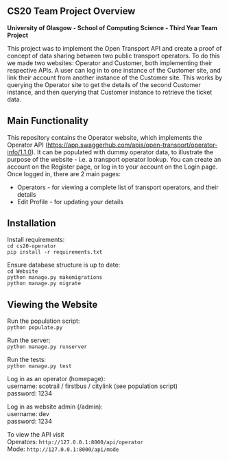 ## CS20 Team Project Overview

**University of Glasgow - School of Computing Science - Third Year Team Project**

This project was to implement the Open Transport API and create a proof of concept of data sharing between two public transport operators. To do this we made two websites: Operator and Customer, both implementing their respective APIs. A user can log in to one instance of the Customer site, and link their account from another instance of the Customer site. This works by querying the Operator site to get the details of the second Customer instance, and then querying that Customer instance to retrieve the ticket data.

## Main Functionality

This repository contains the Operator website, which implements the Operator API (https://app.swaggerhub.com/apis/open-transport/operator-info/1.1.0). It can be populated with dummy operator data, to illustrate the purpose of the website - i.e. a transport operator lookup. You can create an account on the Register page, or log in to your account on the Login page. Once logged in, there are 2 main pages:
- Operators - for viewing a complete list of transport operators, and their details
- Edit Profile - for updating your details

## Installation  

Install requirements:  
`cd cs20-operator`  
`pip install -r requirements.txt`  

Ensure database structure is up to date:  
`cd Website`  
`python manage.py makemigrations`  
`python manage.py migrate`  

## Viewing the Website

Run the population script:  
`python populate.py`  

Run the server:  
`python manage.py runserver`

Run the tests:  
`python manage.py test`

Log in as an operator (homepage):  
username: scotrail / firstbus / citylink (see population script)  
password: 1234  

Log in as website admin (/admin):  
username: dev  
password: 1234  

To view the API visit   
Operators: `http://127.0.0.1:8000/api/operator`   
Mode: `http://127.0.0.1:8000/api/mode`

